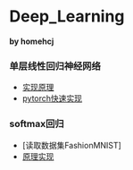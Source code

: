 # Deep_Learning
**by homehcj**

### 单层线性回归神经网络
+ [实现原理](line/line.ipynb)
+ [pytorch快速实现](line/line2.ipynb)
### softmax回归
+ [读取数据集FashionMNIST]
+ [原理实现](softmax/softmax.ipynb)

